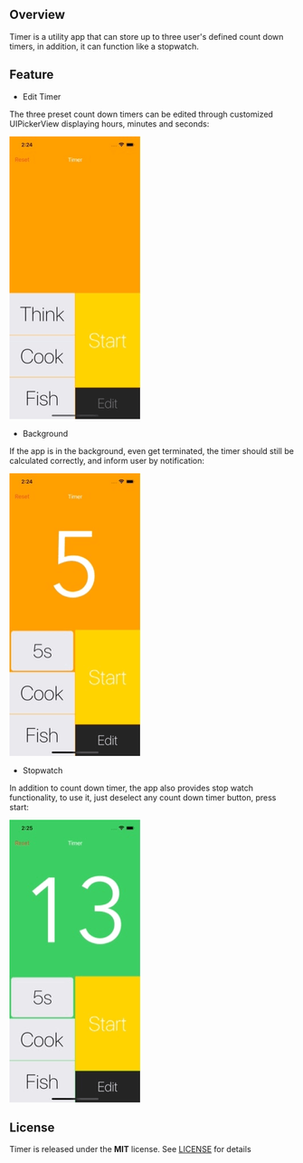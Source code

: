 ## Overview

Timer is a utility app that can store up to three user's defined count down timers, in addition, it can function like a stopwatch.

## Feature

* Edit Timer

The three preset count down timers can be edited through customized UIPickerView displaying hours, minutes and seconds:

![Timer1_edit](Presentation/Timer1_edit.gif)

* Background

If the app is in the background, even get terminated, the timer should still be calculated correctly, and inform user by notification:

![Timer2_background](Presentation/Timer2_background.gif)

* Stopwatch

In addition to count down timer, the app also provides stop watch functionality, to use it, just deselect any count down timer button, press start:

![Timer3_stopwatch](Presentation/Timer3_stopwatch.gif)

## License
Timer is released under the **MIT** license. See [LICENSE](https://opensource.org/licenses/MIT) for details